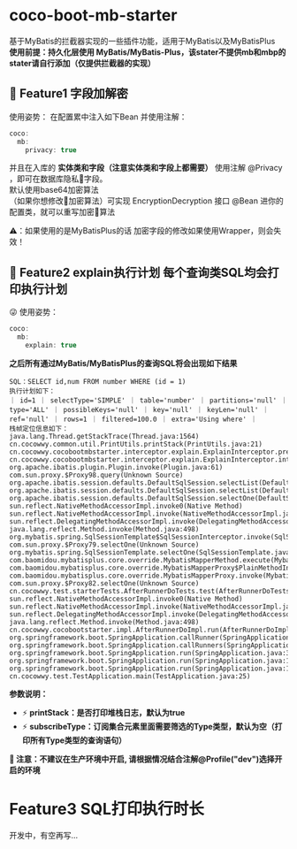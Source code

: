 # coco-boot-mb-starter

基于MyBatis的拦截器实现的一些插件功能，适用于MyBatis以及MyBatisPlus  
**使用前提：持久化层使用 MyBatis/MyBatis-Plus，该stater不提供mb和mbp的stater请自行添加（仅提供拦截器的实现）**

##  🍬 Feature1 字段加解密
使用姿势：
在配置累中注入如下Bean
并使用注解：
```java
coco:
  mb:
    privacy: true
```
并且在入库的 **实体类和字段（注意实体类和字段上都需要）** 使用注解 @Privacy ，即可在数据库隐私🔏字段。  
默认使用base64加密算法  
（如果你想修改🔐加密算法）可实现 EncryptionDecryption 接口 @Bean 进你的配置类，就可以重写加密🔐算法

⚠：如果使用的是MyBatisPlus的话 加密字段的修改如果使用Wrapper，则会失效！


##  🍬 Feature2  explain执行计划 每个查询类SQL均会打印执行计划
😜 使用姿势： 
```java
coco:
  mb:
    explain: true
```
**之后所有通过MyBatis/MyBatisPlus的查询SQL将会出现如下结果**
```text
SQL：SELECT id,num FROM number WHERE (id = 1)
执行计划如下：
｜ id=1 ｜ selectType='SIMPLE' ｜ table='number' ｜ partitions='null' ｜ type='ALL' ｜ possibleKeys='null' ｜ key='null' ｜ keyLen='null' ｜ ref='null' ｜ rows=1 ｜ filtered=100.0 ｜ extra='Using where' ｜
栈帧定位信息如下：
java.lang.Thread.getStackTrace(Thread.java:1564)
cn.cocowwy.common.util.PrintUtils.printStack(PrintUtils.java:21)
cn.cocowwy.cocobootmbstarter.interceptor.explain.ExplainInterceptor.preExplain(ExplainInterceptor.java:96)
cn.cocowwy.cocobootmbstarter.interceptor.explain.ExplainInterceptor.intercept(ExplainInterceptor.java:81)
org.apache.ibatis.plugin.Plugin.invoke(Plugin.java:61)
com.sun.proxy.$Proxy98.query(Unknown Source)
org.apache.ibatis.session.defaults.DefaultSqlSession.selectList(DefaultSqlSession.java:147)
org.apache.ibatis.session.defaults.DefaultSqlSession.selectList(DefaultSqlSession.java:140)
org.apache.ibatis.session.defaults.DefaultSqlSession.selectOne(DefaultSqlSession.java:76)
sun.reflect.NativeMethodAccessorImpl.invoke0(Native Method)
sun.reflect.NativeMethodAccessorImpl.invoke(NativeMethodAccessorImpl.java:62)
sun.reflect.DelegatingMethodAccessorImpl.invoke(DelegatingMethodAccessorImpl.java:43)
java.lang.reflect.Method.invoke(Method.java:498)
org.mybatis.spring.SqlSessionTemplate$SqlSessionInterceptor.invoke(SqlSessionTemplate.java:426)
com.sun.proxy.$Proxy79.selectOne(Unknown Source)
org.mybatis.spring.SqlSessionTemplate.selectOne(SqlSessionTemplate.java:159)
com.baomidou.mybatisplus.core.override.MybatisMapperMethod.execute(MybatisMapperMethod.java:90)
com.baomidou.mybatisplus.core.override.MybatisMapperProxy$PlainMethodInvoker.invoke(MybatisMapperProxy.java:148)
com.baomidou.mybatisplus.core.override.MybatisMapperProxy.invoke(MybatisMapperProxy.java:89)
com.sun.proxy.$Proxy82.selectOne(Unknown Source)
cn.cocowwy.test.starterTests.AfterRunnerDoTests.test(AfterRunnerDoTests.java:46)
sun.reflect.NativeMethodAccessorImpl.invoke0(Native Method)
sun.reflect.NativeMethodAccessorImpl.invoke(NativeMethodAccessorImpl.java:62)
sun.reflect.DelegatingMethodAccessorImpl.invoke(DelegatingMethodAccessorImpl.java:43)
java.lang.reflect.Method.invoke(Method.java:498)
cn.cocowwy.cocobootstarter.impl.AfterRunnerDoImpl.run(AfterRunnerDoImpl.java:46)
org.springframework.boot.SpringApplication.callRunner(SpringApplication.java:783)
org.springframework.boot.SpringApplication.callRunners(SpringApplication.java:773)
org.springframework.boot.SpringApplication.run(SpringApplication.java:319)
org.springframework.boot.SpringApplication.run(SpringApplication.java:1247)
org.springframework.boot.SpringApplication.run(SpringApplication.java:1236)
cn.cocowwy.test.TestApplication.main(TestApplication.java:25)
```
**参数说明：**  
- ⚡️ ️**printStack：是否打印堆栈日志，默认为true**  
- ⚡️ **subscribeType：订阅集合元素里面需要筛选的Type类型，默认为空（打印所有Type类型的查询语句）**

**🍓 注意：不建议在生产环境中开启, 请根据情况结合注解@Profile("dev")选择开启的环境**

# Feature3 SQL打印执行时长
开发中，有空再写...




